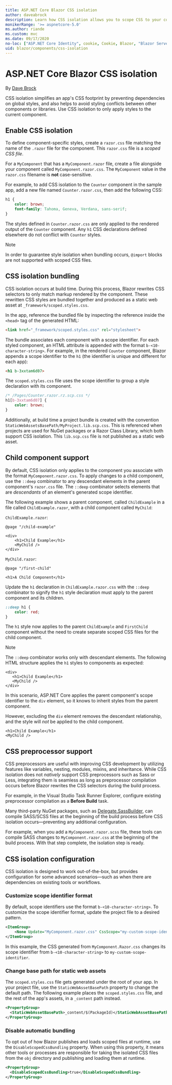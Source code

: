```yaml
---
title: ASP.NET Core Blazor CSS isolation
author: daveabrock
description: Learn how CSS isolation allows you to scope CSS to your components, which can simplify your CSS and avoid collisions with other components or libraries.
monikerRange: '>= aspnetcore-5.0'
ms.author: riande
ms.custom: mvc
ms.date: 09/17/2020
no-loc: ["ASP.NET Core Identity", cookie, Cookie, Blazor, "Blazor Server", "Blazor WebAssembly", "Identity", "Let's Encrypt", Razor, SignalR]
uid: blazor/components/css-isolation
---
```

# ASP.NET Core Blazor CSS isolation

By [Dave Brock](https://twitter.com/daveabrock)

CSS isolation simplifies an app's CSS footprint by preventing dependencies on global styles, and also helps to avoid styling conflicts between other components or libraries. Use CSS isolation to only apply styles to the current component. 

## Enable CSS isolation 

To define component-specific styles, create a `razor.css` file matching the name of the `.razor` file for the component. This `razor.css` file is a *scoped CSS file*. 

For a `MyComponent` that has a `MyComponent.razor` file, create a file alongside your component called `MyComponent.razor.css`. The `MyComponent` value in the `razor.css` filename is **not** case-sensitive.

For example, to add CSS isolation to the `Counter` component in the sample app, add a new file named `Counter.razor.css`, then add the following CSS:

```css
h1 { 
    color: brown;
    font-family: Tahoma, Geneva, Verdana, sans-serif;
}
```

The styles defined in `Counter.razor.css` are only applied to the rendered output of the `Counter` component. Any `h1` CSS declarations defined elsewhere do not conflict with `Counter` styles.

> [!NOTE]
> In order to guarantee style isolation when bundling occurs, `@import` blocks are not supported with scoped CSS files.

## CSS isolation bundling

CSS isolation occurs at build time. During this process, Blazor rewrites CSS selectors to only match markup rendered by the component. These rewritten CSS styles are bundled together and produced as a static web asset at `_framework/scoped.styles.css`.

In the app, reference the bundled file by inspecting the reference inside the `<head>` tag of the generated HTML:

```html
<link href="_framework/scoped.styles.css" rel="stylesheet">
```

The bundle associates each component with a scope identifier. For each styled component, an HTML attribute is appended with the format `b-<10-character-string>`. For example, in the rendered `Counter` component, Blazor appends a scope identifier to the `h1` (the identifier is unique and different for each app):

```html
<h1 b-3xxtam6d07>
```

The `scoped.styles.css` file uses the scope identifier to group a style declaration with its component.

```css
/* /Pages/Counter.razor.rz.scp.css */
h1[b-3xxtam6d07] {
    color: brown;
}
```

Additionally, at build time a project bundle is created with the convention `StaticWebAssetsBasePath/MyProject.lib.scp.css`. This is referenced when projects are used for NuGet packages or a Razor Class Library, which both support CSS isolation. This `lib.scp.css` file is not published as a static web asset.

## Child component support

By default, CSS isolation only applies to the component you associate with the format `MyComponent.razor.css`. To apply changes to a child component, use the `::deep` combinator to any descendant elements in the parent component's `razor.css` file. The `::deep` combinator selects elements that are *descendants* of an element's generated scope identifier. 

The following example shows a parent component, called `ChildExample` in a file called `ChildExample.razor`, with a child component called `MyChild`:

`ChildExample.razor`:
```razor
@page "/child-example"

<div>
    <h1>Child Example</h1>
    <MyChild />
</div>
```

`MyChild.razor`:
```razor
@page "/first-child"

<h1>A Child Component</h1>
```

Update the `h1` declaration in `ChildExample.razor.css` with the `::deep` combinator to signify the `h1` style declaration must apply to the parent component and its children.

```css
::deep h1 { 
    color: red;
}
```

The `h1` style now applies to the parent `ChildExample` and `FirstChild` component without the need to create separate scoped CSS files for the child component.

> [!NOTE]
> The `::deep` combinator works only with descendant elements. The following HTML structure applies the `h1` styles to components as expected:
> 
>```razor
><div>
>    <h1>Child Example</h1>
>    <MyChild />
></div>
>```
> In this scenario, ASP.NET Core applies the parent component's scope identifier to the `div` element, so it knows to inherit styles from the parent component.
>
>However, excluding the `div` element removes the descendant relationship, and the style will *not* be applied to the child component. 
>
>```razor
><h1>Child Example</h1>
><MyChild />
>```

## CSS preprocessor support

CSS preprocessors are useful with improving CSS development by utilizing features like variables, nesting, modules, mixins, and inheritance. While CSS isolation does not *natively* support CSS preprocessors such as Sass or Less, integrating them is seamless as long as preprocessor compilation occurs before Blazor rewrites the CSS selectors during the build process.

For example, in the Visual Studio Task Runner Explorer, configure existing preprocessor compilation as a **Before Build** task.

Many third-party NuGet packages, such as [Delegate.SassBuilder](https://www.nuget.org/packages/Delegate.SassBuilder/), can compile SASS/SCSS files at the beginning of the build process before CSS isolation occurs—preventing any additional configuration.

For example, when you add a `MyComponent.razor.scss` file, these tools can compile SASS changes to `MyComponent.razor.css` at the beginning of the build process. With that step complete, the isolation step is ready. 

## CSS isolation configuration

CSS isolation is designed to work out-of-the-box, but provides configuration for some advanced scenarios—such as when there are dependencies on existing tools or workflows.

### Customize scope identifier format

By default, scope identifiers use the format `b-<10-character-string>`. To customize the scope identifier format, update the project file to a desired pattern.

```xml
<ItemGroup>
    <None Update="MyComponent.razor.css" CssScope="my-custom-scope-identifier" />
</ItemGroup>
```

In this example, the CSS generated from `MyComponent.Razor.css` changes its scope identifier from `b-<10-character-string>` to `my-custom-scope-identifier`.

### Change base path for static web assets

The `scoped.styles.css` file gets generated under the root of your app. In your project file, use the `StaticWebAssetBasePath` property to change the default path. The following example places the `scoped.styles.css` file, and the rest of the app's assets, in a `_content` path instead.

```xml
<PropertyGroup>
  <StaticWebAssetBasePath>_content/$(PackageId)</StaticWebAssetBasePath>
</PropertyGroup>
```

### Disable automatic bundling

To opt out of how Blazor publishes and loads scoped files at runtime, use the `DisableScopedCssBundling` property. When using this property, it means other tools or processes are responsible for taking the isolated CSS files from the `obj` directory and publishing and loading them at runtime.

```xml
<PropertyGroup>
  <DisableScopedCssBundling>true</DisableScopedCssBundling>
</PropertyGroup>
```
